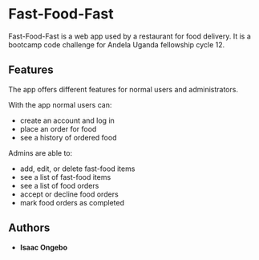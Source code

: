 # Fast-Food-Fast
Fast-Food-Fast is a web app used by a restaurant for food delivery. It is a bootcamp code challenge for Andela Uganda fellowship cycle 12.

## Features
The app offers different features for normal users and administrators.

With the app normal users can:
* create an account and log in
* place an order for food
* see a history of ordered food

Admins are able to:
* add, edit, or delete fast-food items
* see a list of fast-food items
* see a list of food orders
* accept or decline food orders
* mark food orders as completed

## Authors
* **Isaac Ongebo**
